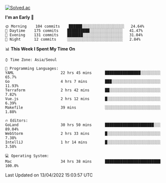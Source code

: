 [![Solved.ac](http://mazassumnida.wtf/api/v2/generate_badge?boj=kuckjwi)](https://solved.ac/kuckjwi)
<!--START_SECTION:waka-->
**I'm an Early 🐤** 

```text
🌞 Morning    104 commits    ██████░░░░░░░░░░░░░░░░░░░   24.64% 
🌆 Daytime    175 commits    ██████████░░░░░░░░░░░░░░░   41.47% 
🌃 Evening    131 commits    ███████░░░░░░░░░░░░░░░░░░   31.04% 
🌙 Night      12 commits     ░░░░░░░░░░░░░░░░░░░░░░░░░   2.84%

```


📊 **This Week I Spent My Time On** 

```text
⌚︎ Time Zone: Asia/Seoul

💬 Programming Languages: 
YAML                     22 hrs 45 mins      ████████████████░░░░░░░░░   65.7% 
Go                       4 hrs 7 mins        ███░░░░░░░░░░░░░░░░░░░░░░   11.93% 
Terraform                2 hrs 42 mins       ██░░░░░░░░░░░░░░░░░░░░░░░   7.82% 
Vue.js                   2 hrs 12 mins       █░░░░░░░░░░░░░░░░░░░░░░░░   6.39% 
Makefile                 39 mins             ░░░░░░░░░░░░░░░░░░░░░░░░░   1.88%

🔥 Editors: 
GoLand                   30 hrs 50 mins      ██████████████████████░░░   89.04% 
WebStorm                 2 hrs 33 mins       █░░░░░░░░░░░░░░░░░░░░░░░░   7.38% 
IntelliJ                 1 hr 14 mins        █░░░░░░░░░░░░░░░░░░░░░░░░   3.58%

💻 Operating System: 
Mac                      34 hrs 38 mins      █████████████████████████   100.0%

```


 Last Updated on 13/04/2022 15:03:57 UTC
<!--END_SECTION:waka-->
